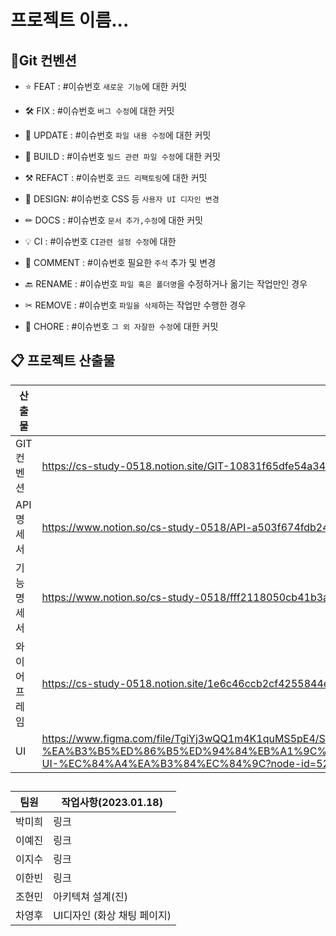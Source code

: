 # 프로젝트 이름...

  

## 📌Git 컨벤션

  

- ⭐ FEAT : #이슈번호 `새로운 기능`에 대한 커밋

- 🛠 FIX : #이슈번호 `버그 수정`에 대한 커밋

- 📝 UPDATE : #이슈번호 `파일 내용 수정`에 대한 커밋

- 🧱 BUILD : #이슈번호 `빌드 관련 파일 수정`에 대한 커밋

- ⚒ REFACT : #이슈번호 `코드 리팩토링`에 대한 커밋

- 🎨 DESIGN: #이슈번호 CSS 등 `사용자 UI 디자인 변경`

- ✏ DOCS : #이슈번호 `문서 추가,수정`에 대한 커밋

- 💡 CI : #이슈번호 `CI관련 설정 수정`에 대한

- 💬 COMMENT : #이슈번호 필요한 `주석` 추가 및 변경

- 🔙 RENAME : #이슈번호 `파일 혹은 폴더명`을 수정하거나 옮기는 작업만인 경우

- ✂ REMOVE : #이슈번호 `파일을 삭제`하는 작업만 수행한 경우

- 👏 CHORE : #이슈번호 `그 외 자잘한 수정`에 대한 커밋

  

## 📋 프로젝트 산출물

  
| 산출물 | 링크   |
|--|--|
| GIT 컨벤션  | https://cs-study-0518.notion.site/GIT-10831f65dfe54a34aead883402303b6f |
| API 명세서  | https://www.notion.so/cs-study-0518/API-a503f674fdb24bda81c59c061a53a438 |
| 기능명세서   | https://www.notion.so/cs-study-0518/fff2118050cb41b3a7e912a126972f1c  |
| 와이어프레임   | https://cs-study-0518.notion.site/1e6c46ccb2cf4255844e8e954bd06cf8 |
| UI   | https://www.figma.com/file/TgiYj3wQQ1m4K1quMS5pE4/SSAFY-A408%ED%8C%80-%EA%B3%B5%ED%86%B5%ED%94%84%EB%A1%9C%EC%A0%9D%ED%8A%B8(%EC%9B%B9%EA%B8%B0%EC%88%A0)-UI-%EC%84%A4%EA%B3%84%EC%84%9C?node-id=52%3A364&t=H7rcDXAhVfu6GGXk-0 |  

##  
|   팀원    |  작업사항(2023.01.18)  |
|--|--|
|   박미희    |  링크  |
|   이예진    |  링크  |
|   이지수    |  링크  |
|   이한빈    |  링크  |
|   조현민    |  아키텍쳐 설계(진)  |
|   차영후    |  UI디자인 (화상 채팅 페이지)  |
